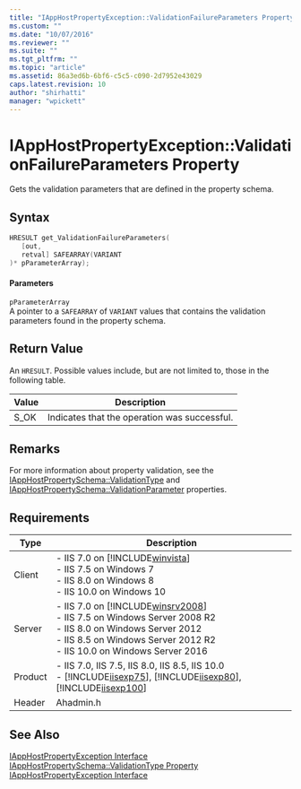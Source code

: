 ```yaml
---
title: "IAppHostPropertyException::ValidationFailureParameters Property | Microsoft Docs"
ms.custom: ""
ms.date: "10/07/2016"
ms.reviewer: ""
ms.suite: ""
ms.tgt_pltfrm: ""
ms.topic: "article"
ms.assetid: 86a3ed6b-6bf6-c5c5-c090-2d7952e43029
caps.latest.revision: 10
author: "shirhatti"
manager: "wpickett"
---
```

# IAppHostPropertyException::ValidationFailureParameters Property
Gets the validation parameters that are defined in the property schema.  
  
## Syntax  
  
```cpp  
HRESULT get_ValidationFailureParameters(  
   [out,  
   retval] SAFEARRAY(VARIANT  
)* pParameterArray);  
```  
  
#### Parameters  
 `pParameterArray`  
 A pointer to a `SAFEARRAY` of `VARIANT` values that contains the validation parameters found in the property schema.  
  
## Return Value  
 An `HRESULT`. Possible values include, but are not limited to, those in the following table.  
  
|Value|Description|  
|-----------|-----------------|  
|S_OK|Indicates that the operation was successful.|  
  
## Remarks  
 For more information about property validation, see the [IAppHostPropertySchema::ValidationType](../../web-development-reference\webdev-native-api-reference/iapphostpropertyschema-validationtype-property.md) and [IAppHostPropertySchema::ValidationParameter](../../web-development-reference\webdev-native-api-reference/iapphostpropertyschema-validationparameter-property.md) properties.  
  
## Requirements  
  
|Type|Description|  
|----------|-----------------|  
|Client|-   IIS 7.0 on [!INCLUDE[winvista](../../wmi-provider/includes/winvista-md.md)]<br />-   IIS 7.5 on Windows 7<br />-   IIS 8.0 on Windows 8<br />-   IIS 10.0 on Windows 10|  
|Server|-   IIS 7.0 on [!INCLUDE[winsrv2008](../../wmi-provider/includes/winsrv2008-md.md)]<br />-   IIS 7.5 on Windows Server 2008 R2<br />-   IIS 8.0 on Windows Server 2012<br />-   IIS 8.5 on Windows Server 2012 R2<br />-   IIS 10.0 on Windows Server 2016|  
|Product|-   IIS 7.0, IIS 7.5, IIS 8.0, IIS 8.5, IIS 10.0<br />-   [!INCLUDE[iisexp75](../../web-development-reference/native-code-api-reference/includes/iisexp75-md.md)], [!INCLUDE[iisexp80](../../web-development-reference/native-code-api-reference/includes/iisexp80-md.md)], [!INCLUDE[iisexp100](../../web-development-reference/native-code-api-reference/includes/iisexp100-md.md)]|  
|Header|Ahadmin.h|  
  
## See Also  
 [IAppHostPropertyException Interface](../../web-development-reference\webdev-native-api-reference/iapphostpropertyexception-interface.md)   
 [IAppHostPropertySchema::ValidationType Property](../../web-development-reference\webdev-native-api-reference/iapphostpropertyschema-validationtype-property.md)   
 [IAppHostPropertyException Interface](../../web-development-reference\webdev-native-api-reference/iapphostpropertyexception-interface.md)